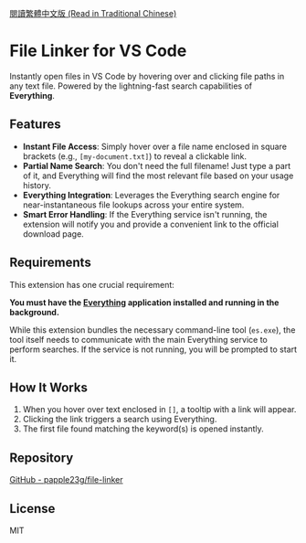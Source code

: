 [閱讀繁體中文版 (Read in Traditional Chinese)](README.zh-tw.md)

# File Linker for VS Code

Instantly open files in VS Code by hovering over and clicking file paths in any text file. Powered by the lightning-fast search capabilities of **Everything**.

## Features

-   **Instant File Access**: Simply hover over a file name enclosed in square brackets (e.g., `[my-document.txt]`) to reveal a clickable link.
-   **Partial Name Search**: You don't need the full filename! Just type a part of it, and Everything will find the most relevant file based on your usage history.
-   **Everything Integration**: Leverages the Everything search engine for near-instantaneous file lookups across your entire system.
-   **Smart Error Handling**: If the Everything service isn't running, the extension will notify you and provide a convenient link to the official download page.

## Requirements

This extension has one crucial requirement:

**You must have the [Everything](https://www.voidtools.com/) application installed and running in the background.**

While this extension bundles the necessary command-line tool (`es.exe`), the tool itself needs to communicate with the main Everything service to perform searches. If the service is not running, you will be prompted to start it.

## How It Works

1.  When you hover over text enclosed in `[]`, a tooltip with a link will appear.
2.  Clicking the link triggers a search using Everything.
3.  The first file found matching the keyword(s) is opened instantly.

## Repository

[GitHub - papple23g/file-linker](https://github.com/papple23g/file-linker)

## License

MIT
